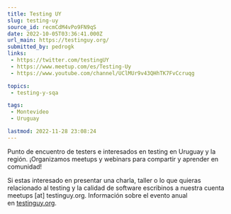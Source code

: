```yaml
---
title: Testing UY
slug: testing-uy
source_id: recmCdM4vPo9FN9qS
date: 2022-10-05T03:36:41.000Z
url_main: https://testinguy.org/
submitted_by: pedrogk
links: 
 - https://twitter.com/testingUY
 - https://www.meetup.com/es/Testing-Uy
 - https://www.youtube.com/channel/UClMUr9v43QHhTK7FvCcruqg

topics: 
 - testing-y-sqa

tags: 
 - Montevideo
 - Uruguay

lastmod: 2022-11-28 23:08:24
---
```


Punto de encuentro de testers e interesados en testing en Uruguay y la región. ¡Organizamos meetups y webinars para compartir y aprender en comunidad!  

Si estas interesado en presentar una charla, taller o lo que quieras relacionado al testing y la calidad de software escribinos a nuestra cuenta meetups [at] testinguy.org.
Información sobre el evento anual en [testinguy.org](http://testinguy.org/). 
